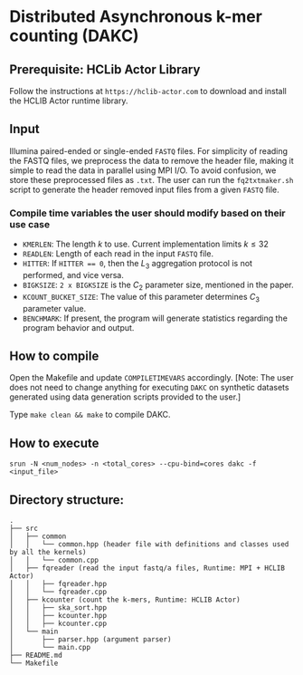 # Distributed Asynchronous k-mer counting (DAKC)

## Prerequisite: HCLib Actor Library 

Follow the instructions at `https://hclib-actor.com` to download and install the HCLIB Actor runtime library.

## Input 
Illumina paired-ended or single-ended `FASTQ` files. 
For simplicity of reading the FASTQ files, we preprocess the data to remove the header file, making it simple to read the data in parallel using MPI I/O. 
To avoid confusion, we store these preprocessed files as `.txt`. 
The user can run the `fq2txtmaker.sh` script to generate the header removed input files from a given `FASTQ` file.

### Compile time variables the user should modify based on their use case 
- `KMERLEN`: The length $k$ to use. Current implementation limits $k \leq 32$
- `READLEN`: Length of each read in the input `FASTQ` file.
- `HITTER`: If `HITTER == 0`, then the $L_3$ aggregation protocol is not performed, and vice versa.
- `BIGKSIZE`: `2 x BIGKSIZE` is the $C_2$ parameter size, mentioned in the paper.
- `KCOUNT_BUCKET_SIZE`: The value of this parameter determines $C_3$ parameter value. 
- `BENCHMARK`: If present, the program will generate statistics regarding the program behavior and output.

## How to compile

Open the Makefile and update `COMPILETIMEVARS` accordingly. 
[Note: The user does not need to change anything for executing `DAKC` on synthetic datasets generated using data generation scripts provided to the user.]

Type `make clean && make` to compile DAKC.

## How to execute 
```
srun -N <num_nodes> -n <total_cores> --cpu-bind=cores dakc -f <input_file>
```

## Directory structure:
```tree
.
├── src 
│   ├── common 
│   │   └── common.hpp (header file with definitions and classes used by all the kernels)
│   │   └── common.cpp
│   ├── fqreader (read the input fastq/a files, Runtime: MPI + HCLIB Actor)
│   │   ├── fqreader.hpp
│   │   └── fqreader.cpp
│   ├── kcounter (count the k-mers, Runtime: HCLIB Actor)
│   │   ├── ska_sort.hpp
│   │   ├── kcounter.hpp
│   │   ├── kcounter.cpp
│   └── main
│       ├── parser.hpp (argument parser)
│       └── main.cpp
├── README.md
└── Makefile
```
